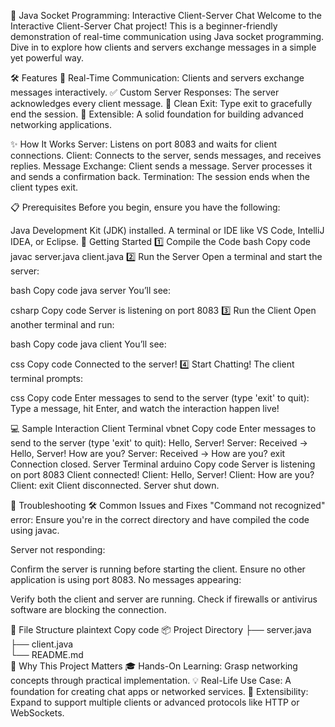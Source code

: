  🚀 Java Socket Programming: Interactive Client-Server Chat
Welcome to the Interactive Client-Server Chat project! This is a beginner-friendly demonstration of real-time communication using Java socket programming. Dive in to explore how clients and servers exchange messages in a simple yet powerful way.





🛠 Features
💬 Real-Time Communication: Clients and servers exchange messages interactively.
✅ Custom Server Responses: The server acknowledges every client message.
🛑 Clean Exit: Type exit to gracefully end the session.
🔧 Extensible: A solid foundation for building advanced networking applications.




✨ How It Works
Server: Listens on port 8083 and waits for client connections.
Client: Connects to the server, sends messages, and receives replies.
Message Exchange:
Client sends a message.
Server processes it and sends a confirmation back.
Termination: The session ends when the client types exit.



📋 Prerequisites
Before you begin, ensure you have the following:

Java Development Kit (JDK) installed.
A terminal or IDE like VS Code, IntelliJ IDEA, or Eclipse.
🚀 Getting Started
1️⃣ Compile the Code
bash
Copy code
javac server.java client.java
2️⃣ Run the Server
Open a terminal and start the server:

bash
Copy code
java server
You’ll see:

csharp
Copy code
Server is listening on port 8083
3️⃣ Run the Client
Open another terminal and run:

bash
Copy code
java client
You’ll see:

css
Copy code
Connected to the server!
4️⃣ Start Chatting!
The client terminal prompts:

css
Copy code
Enter messages to send to the server (type 'exit' to quit):
Type a message, hit Enter, and watch the interaction happen live!



💻 Sample Interaction
Client Terminal
vbnet
Copy code
Enter messages to send to the server (type 'exit' to quit): 
Hello, Server!
Server: Received -> Hello, Server!
How are you?
Server: Received -> How are you?
exit
Connection closed.
Server Terminal
arduino
Copy code
Server is listening on port 8083
Client connected!
Client: Hello, Server!
Client: How are you?
Client: exit
Client disconnected.
Server shut down.



🔧 Troubleshooting
🛠 Common Issues and Fixes
"Command not recognized" error:
Ensure you're in the correct directory and have compiled the code using javac.

Server not responding:

Confirm the server is running before starting the client.
Ensure no other application is using port 8083.
No messages appearing:

Verify both the client and server are running.
Check if firewalls or antivirus software are blocking the connection.



📂 File Structure
plaintext
Copy code
📦 Project Directory
├── server.java   
├── client.java    
└── README.md     
🌟 Why This Project Matters
🎓 Hands-On Learning: Grasp networking concepts through practical implementation.
💡 Real-Life Use Case: A foundation for creating chat apps or networked services.
🚀 Extensibility: Expand to support multiple clients or advanced protocols like HTTP or WebSockets.

